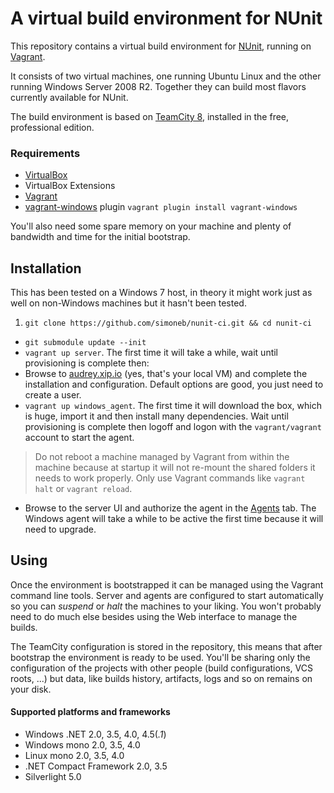 # A virtual build environment for NUnit

This repository contains a virtual build environment for [NUnit](https://github.com/nunit/), running on [Vagrant](http://www.vagrantup.com/).

It consists of two virtual machines, one running Ubuntu Linux and the other running Windows Server 2008 R2.
Together they can build most flavors currently available for NUnit. 

The build environment is based on [TeamCity 8](http://www.jetbrains.com/teamcity/), installed in the free, professional edition.

### Requirements

- [VirtualBox](https://www.virtualbox.org/)
- VirtualBox Extensions
- [Vagrant](http://www.vagrantup.com/)
- [vagrant-windows](https://github.com/WinRb/vagrant-windows) plugin `vagrant plugin install vagrant-windows`

You'll also need some spare memory on your machine and plenty of bandwidth and time for the initial bootstrap.

## Installation

This has been tested on a Windows 7 host, in theory it might work just as well on non-Windows machines but it hasn't been tested.

1. `git clone https://github.com/simoneb/nunit-ci.git && cd nunit-ci`
- `git submodule update --init`
- `vagrant up server`. The first time it will take a while, wait until provisioning is complete then:
- Browse to [audrey.xip.io](http://audrey.xip.io) (yes, that's your local VM) and complete the installation and configuration. Default options are good, you just need to create a user.
- `vagrant up windows_agent`. The first time it will download the box, which is huge, import it and then install many dependencies. Wait until provisioning is complete then logoff and logon with the `vagrant/vagrant` account to start the agent.
> Do not reboot a machine managed by Vagrant from within the machine because at startup it will not re-mount the shared folders it needs to work properly. Only use Vagrant commands like `vagrant halt` or `vagrant reload`.
- Browse to the server UI and authorize the agent in the [Agents](http://audrey.xip.io/agents.html?tab=unauthorizedAgents) tab. The Windows agent will take a while to be active the first time because it will need to upgrade.

## Using

Once the environment is bootstrapped it can be managed using the Vagrant command line tools. Server and agents are configured to start automatically so you can _suspend_ or _halt_ the machines to your liking. You won't probably need to do much else besides using the Web interface to manage the builds.

The TeamCity configuration is stored in the repository, this means that after bootstrap the environment is ready to be used. You'll be sharing only the configuration of the projects with other people (build configurations, VCS roots, ...) but data, like builds history, artifacts, logs and so on remains on your disk.

#### Supported platforms and frameworks

- Windows .NET 2.0, 3.5, 4.0, 4.5(_.1_)
- Windows mono 2.0, 3.5, 4.0
- Linux mono 2.0, 3.5, 4.0
- .NET Compact Framework 2.0, 3.5
- Silverlight 5.0
